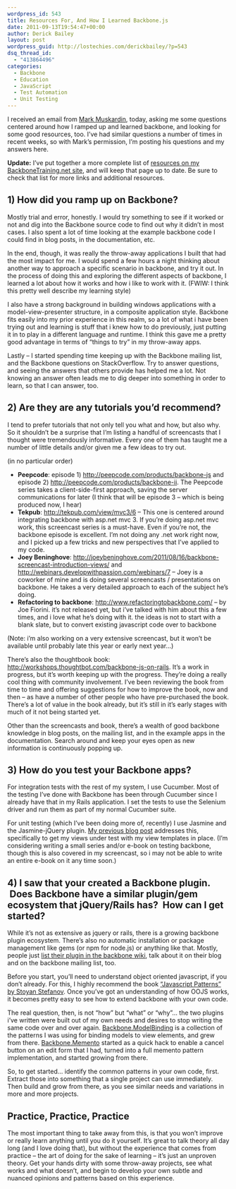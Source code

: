 ```yaml
---
wordpress_id: 543
title: Resources For, And How I Learned Backbone.js
date: 2011-09-13T19:54:47+00:00
author: Derick Bailey
layout: post
wordpress_guid: http://lostechies.com/derickbailey/?p=543
dsq_thread_id:
  - "413864496"
categories:
  - Backbone
  - Education
  - JavaScript
  - Test Automation
  - Unit Testing
---
```

I received an email from [Mark Muskardin](http://fromthought2web.com/), today, asking me some questions centered around how I ramped up and learned backbone, and looking for some good resources, too. I&#8217;ve had similar questions a number of times in recent weeks, so with Mark&#8217;s permission, I&#8217;m posting his questions and my answers here.

**Update:** I&#8217;ve put together a more complete list of [resources on my BackboneTraining.net site](http://backbonetraining.net/resources), and will keep that page up to date. Be sure to check that list for more links and additional resources.

## 1) How did you ramp up on Backbone?

Mostly trial and error, honestly. I would try something to see if it worked or not and dig into the Backbone source code to find out why it didn&#8217;t in most cases. I also spent a lot of time looking at the example backbone code I could find in blog posts, in the documentation, etc.

In the end, though, it was really the throw-away applications I built that had the most impact for me. I would spend a few hours a night thinking about another way to approach a specific scenario in backbone, and try it out. In the process of doing this and exploring the different aspects of backbone, I learned a lot about how it works and how i like to work with it. (FWIW: I think this pretty well describe my learning style)

I also have a strong background in building windows applications with a model-view-presenter structure, in a composite application style. Backbone fits easily into my prior experience in this realm, so a lot of what i have been trying out and learning is stuff that i knew how to do previously, just putting it in to play in a different language and runtime. I think this gave me a pretty good advantage in terms of &#8220;things to try&#8221; in my throw-away apps.

Lastly &#8211; I started spending time keeping up with the Backbone mailing list, and the Backbone questions on StackOverflow. Try to answer questions, and seeing the answers that others provide has helped me a lot. Not knowing an answer often leads me to dig deeper into something in order to learn, so that I can answer, too.

## 2) Are they are any tutorials you&#8217;d recommend?

I tend to prefer tutorials that not only tell you what and how, but also why. So it shouldn&#8217;t be a surprise that I&#8217;m listing a handful of screencasts that I thought were tremendously informative. Every one of them has taught me a number of little details and/or given me a few ideas to try out.

(in no particular order)

  * **Peepcode**: episode 1) <http://peepcode.com/products/backbone-js> and episode 2) <http://peepcode.com/products/backbone-ii>. The Peepcode series takes a client-side-first approach, saving the server communications for later (I think that will be episode 3 &#8211; which is being produced now, I hear)
  * **Tekpub**: <http://tekpub.com/view/mvc3/6> &#8211; This one is centered around integrating backbone with asp.net mvc 3. If you&#8217;re doing asp.net mvc work, this screencast series is a must-have. Even if you&#8217;re not, the backbone episode is excellent. I&#8217;m not doing any .net work right now, and I picked up a few tricks and new perspectives that I&#8217;ve applied to my code.
  * **Joey Beninghove**: <http://joeybeninghove.com/2011/08/16/backbone-screencast-introduction-views/> and <http://webinars.developwithpassion.com/webinars/7> &#8211; Joey is a coworker of mine and is doing several screencasts / presentations on backbone. He takes a very detailed approach to each of the subject he&#8217;s doing. 
  * **Refactoring to backbone**: <http://www.refactoringtobackbone.com/> &#8211; by Joe Fiorini. it&#8217;s not released yet, but i&#8217;ve talked with him about this a few times, and i love what he&#8217;s doing with it. the ideas is not to start with a blank slate, but to convert existing javascript code over to backbone

(Note: i&#8217;m also working on a very extensive screencast, but it won&#8217;t be available until probably late this year or early next year…)

There&#8217;s also the thoughtbook book: <http://workshops.thoughtbot.com/backbone-js-on-rails>. It&#8217;s a work in progress, but it&#8217;s worth keeping up with the progress. They&#8217;re doing a really cool thing with community involvement. I&#8217;ve been reviewing the book from time to time and offering suggestions for how to improve the book, now and then &#8211; as have a number of other people who have pre-purchased the book. There&#8217;s a lot of value in the book already, but it&#8217;s still in it&#8217;s early stages with much of it not being started yet.

Other than the screencasts and book, there&#8217;s a wealth of good backbone knowledge in blog posts, on the mailing list, and in the example apps in the documentation. Search around and keep your eyes open as new information is continuously popping up.

## 3) How do you test your Backbone apps?

For integration tests with the rest of my system, I use Cucumber. Most of the testing I&#8217;ve done with Backbone has been through Cucumber since I already have that in my Rails application. I set the tests to use the Selenium driver and run them as part of my normal Cucumber suite.

For unit testing (which I&#8217;ve been doing more of, recently) I use Jasmine and the Jasmine-jQuery plugin. [My previous blog post](http://lostechies.com/derickbailey/2011/09/06/test-driving-backbone-views-with-jquery-templates-the-jasmine-gem-and-jasmine-jquery/) addresses this, specifically to get my views under test with my view templates in place. (I&#8217;m considering writing a small series and/or e-book on testing backbone, though this is also covered in my screencast, so i may not be able to write an entire e-book on it any time soon.)

## 4) I saw that your created a Backbone plugin.  Does Backbone have a similar plugin/gem ecosystem that jQuery/Rails has?  How can I get started?

While it&#8217;s not as extensive as jquery or rails, there is a growing backbone plugin ecosystem. There&#8217;s also no automatic installation or package management like gems (or npm for node.js) or anything like that. Mostly, people just [list their plugin in the backbone wiki](https://github.com/documentcloud/backbone/wiki/Extensions,-Plugins,-Resources), talk about it on their blog and on the backbone mailing list, too.

Before you start, you&#8217;ll need to understand object oriented javascript, if you don&#8217;t already. For this, I highly recommend the book [&#8220;Javascript Patterns&#8221; by Stoyan Stefanov](http://www.amazon.com/JavaScript-Patterns-Stoyan-Stefanov/dp/0596806752). Once you&#8217;ve got an understanding of how OOJS works, it becomes pretty easy to see how to extend backbone with your own code.

The real question, then, is not &#8220;how&#8221; but &#8220;what&#8221; or &#8220;why&#8221;… the two plugins i&#8217;ve written were built out of my own needs and desires to stop writing the same code over and over again. [Backbone.ModelBinding](http://github.com/derickbailey/backbone.modelbinding) is a collection of the patterns I was using for binding models to view elements, and grew from there. [Backbone.Memento](http://github.com/derickbailey/backbone.memento) started as a quick hack to enable a cancel button on an edit form that I had, turned into a full memento pattern implementation, and started growing from there.

So, to get started… identify the common patterns in your own code, first. Extract those into something that a single project can use immediately. Then build and grow from there, as you see similar needs and variations in more and more projects.

## Practice, Practice, Practice

The most important thing to take away from this, is that you won&#8217;t improve or really learn anything until you do it yourself. It&#8217;s great to talk theory all day long (and I love doing that), but without the experience that comes from practice &#8211; the art of doing for the sake of learning &#8211; it&#8217;s just an unproven theory. Get your hands dirty with some throw-away projects, see what works and what doesn&#8217;t, and begin to develop your own subtle and nuanced opinions and patterns based on this experience.